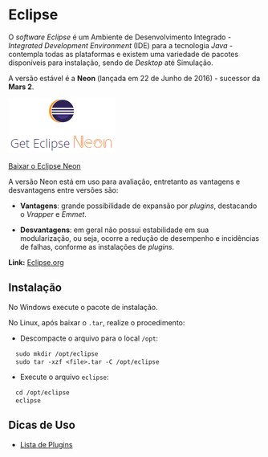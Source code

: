 # Eclipse
O *software* *Eclipse* é um Ambiente de Desenvolvimento Integrado - *Integrated Development Environment* (IDE) para a tecnologia *Java* - contempla todas as plataformas e existem uma variedade de pacotes disponíveis para instalação, sendo de *Desktop* até Simulação.

A versão estável é a **Neon** (lançada em 22 de Junho de 2016) - sucessor da **Mars 2**.


![Get Eclipse Neon](../images/get-eclipse-neon.PNG)

[Baixar o Eclipse Neon](http://www.eclipse.org/downloads/)

A versão Neon está em uso para avaliação, entretanto as vantagens e desvantagens entre versões são:

* **Vantagens**: grande possibilidade de expansão por *plugins*, destacando o *Vrapper* e *Emmet*.

* **Desvantagens**: em geral não possui estabilidade em sua modularização, ou seja, ocorre a redução de desempenho e incidências de falhas, conforme as instalações de *plugins*.

**Link:** [Eclipse.org](https://eclipse.org/)

## Instalação
No Windows execute o pacote de instalação.

No Linux, após baixar o ```.tar```, realize o procedimento:

* Descompacte o arquivo para o local ```/opt```:
``` 
  sudo mkdir /opt/eclipse
  sudo tar -xzf <file>.tar -C /opt/eclipse
```
* Execute o arquivo ```eclipse```:
```
  cd /opt/eclipse
  eclipse
```

## Dicas de Uso
* [Lista de Plugins](plugins.md)
